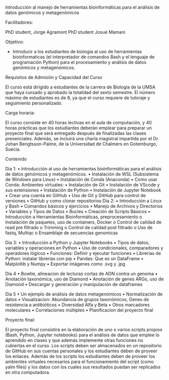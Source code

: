 Introducción al manejo de herramientas bioinformáticas para el análisis de datos genómicos y metagenómicos

Facilitadores:

PhD student, Jorge Agramont 
PhD student Josué Mamani

Objetivo:

-	Introducir a los estudiantes de biología al uso de herramientas bioinformaticas (el interpretador de comandos Bash y el lenguaje de programación Python) para el procesamiento y análisis de datos genómicos y metagenómicos.

Requisitos de Admisión y Capacidad del Curso

El curso está dirigido a estudiantes de la carrera de Biología de la UMSA que haya cursado y aprobado la totalidad del sexto semestre.
El número máximo de estudiantes es de 8, ya que el curso requiere de tutoraje y seguimiento personalizado.

Carga horaria:

El curso consiste en 40 horas lectivas en el aula de computación, y 40 horas prácticas que los estudiantes deberán emplear para preparar un proyecto final que será entregado después de finalizadas las clases presenciales.
Además, se incluirá una charla magistral impartida por el Dr. Johan Bengtsson-Palme, de la Universidad de Chalmers en Gotemburgo, Suecia.

Contenido

Dia 1:
•	Introducción al uso de herramientas bioinformáticas para el análisis de datos genómicos y metagenómicos.
•	Instalación de WSL (Subsistema de Windows para Linux)
•	Instalación de Conda (Anaconda)
•	Como usar Conda: Ambientes virtuales:
•	Instalación de Git
•	Instalación de VScode y sus extensiones
•	Instalación de Python
•	Instalación de Jupyter Notebook
•	Crear una cuenta en GitHub
•	Uso de Git y GitHub para control de versiones
•	GitHub y como clonar repositorios
Dia 2:
•	Introducción a Linux y Bash
•	Comandos básicos y ejercicios
•	Manejo de Archivos y Directorios
•	Variables y Tipos de Datos
•	Bucles
•	Creación de Scripts Básicos
•	Introducción a Herramientas Bioinformáticas, preprocesamiento
o	Instalación de paquetes, uso de containers, Docker
o	Control de calidad de read pre filtrado
o	Trimming
o	Control de calidad post filtrado
o	Uso de fastq, Multiqc
o	Ensamblaje de secuencias genomicas
 
Dia 3:
•	Introducción a Python y Jupyter Notebooks
•	Tipos de datos, variables y operaciones en Python
•	Uso de condicionales, comparadores y operadores lógicos
•	Funciones: Definir y ejecutar funciones
•	Librerias de Python: instalar librerías con pip
•	Pandas: Que es un DataFrame 
•	Matplotlib y Numpy
•	Exportar imágenes como .svg y .jpg

Dia 4
•	Bowtie, alineacion de lecturas cortas de ADN contra un genoma 
•	Anotación taxonómica, uso de Diamond
•	Anotación de genes ARGs, uso de Diamond
•	Descargar y generación y manipulación de dataframes

Dia 5 
•	Un ejemplo de análisis de datos metagenómicos
•	Normalización de datos
•	Visualizacion: Abundancia de grupos taxonómicos, Genes de resistencia a antibióticos
•	Diversidad Alfa y Beta
•	Otros marcadores moleculares
•	Correlaciones múltiples
•	Planificacion del proyecto final

Proyecto final:

El proyecto final consistirá en la elaboración de uno o varios scripts propios (Bash, Python, Jupyter notebooks) para el análisis de datos que emplee lo aprendido en clases y que además implemente otras funciones no cubiertas en el curso. Los scripts deben ser almacenados en un repositorio de GitHub en sus cuentas personales y los estudiantes deben de proveer los enlaces. Además de los scripts los estudiantes deben de proveer los ambientes virtuales necesarios para el funcionamiento del script (como yalm files) y los datos con los cuales sus resultados puedan ser replicados en otra computadora. 

